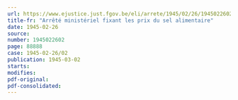 ```yaml
---
url: https://www.ejustice.just.fgov.be/eli/arrete/1945/02/26/1945022602/justel
title-fr: "Arrêté ministériel fixant les prix du sel alimentaire"
date: 1945-02-26
source:
number: 1945022602
page: 88888
case: 1945-02-26/02
publication: 1945-03-02
starts:
modifies:
pdf-original:
pdf-consolidated:
---
```


